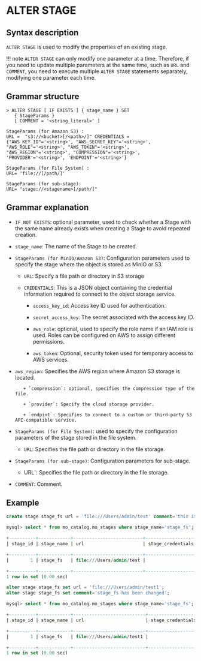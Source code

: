# **ALTER STAGE**

## **Syntax description**

`ALTER STAGE` is used to modify the properties of an existing stage.

!!! note
    `ALTER STAGE` can only modify one parameter at a time. Therefore, if you need to update multiple parameters at the same time, such as `URL` and `COMMENT`, you need to execute multiple `ALTER STAGE` statements separately, modifying one parameter each time.

## **Grammar structure**

```
> ALTER STAGE [ IF EXISTS ] { stage_name } SET
   { StageParams }
   [ COMMENT = '<string_literal>' ]

StageParams (for Amazon S3) :
URL =  "s3://<bucket>[/<path>/]" CREDENTIALS = {"AWS_KEY_ID"='<string>', "AWS_SECRET_KEY"='<string>', "AWS_ROLE"='<string>', "AWS_TOKEN"='<string>', "AWS_REGION"='<string>', "COMPRESSION"='<string>', 'PROVIDER'='<string>', 'ENDPOINT'='<string>'}

StageParams (for File System) :
URL= 'file://[/path/]'

StageParams (for sub-stage):
URL= "stage://<stagename>[/path/]"
```

## **Grammar explanation**

- `IF NOT EXISTS`: optional parameter, used to check whether a Stage with the same name already exists when creating a Stage to avoid repeated creation.

- `stage_name`: The name of the Stage to be created.

- `StageParams (for MinIO/Amazon S3)`: Configuration parameters used to specify the stage where the object is stored as MinIO or S3.

    - `URL`: Specify a file path or directory in S3 storage

    - `CREDENTIALS`: This is a JSON object containing the credential information required to connect to the object storage service.

        + `access_key_id`: Access key ID used for authentication.

        + `secret_access_key`: The secret associated with the access key ID.

        + `aws_role`: optional, used to specify the role name if an IAM role is used. Roles can be configured on AWS to assign different permissions.

        + `aws_token`: Optional, security token used for temporary access to AWS services.

+ `aws_region`: Specifies the AWS region where Amazon S3 storage is located.

         + `compression`: optional, specifies the compression type of the file.

         + `provider`: Specify the cloud storage provider.

         + `endpint`: Specifies to connect to a custom or third-party S3 API-compatible service.

- `StageParams (for File System)`: used to specify the configuration parameters of the stage stored in the file system.

    - `URL`: Specifies the file path or directory in the file storage.

- `StageParams (for sub-stage)`: Configuration parameters for sub-stage.

    - URL`: Specifies the file path or directory in the file storage.

- `COMMENT`: Comment.

## **Example**

```sql
create stage stage_fs url = 'file:///Users/admin/test' comment='this is a stage';

mysql> select * from mo_catalog.mo_stages where stage_name='stage_fs';

+----------+------------+--------------------------+-------------------+--------------+---------------------+-----------------+
| stage_id | stage_name | url                      | stage_credentials | stage_status | created_time        | comment         |

+----------+------------+--------------------------+-------------------+--------------+---------------------+-----------------+
|        1 | stage_fs   | file:///Users/admin/test |                   | disabled     | 2024-10-09 03:46:00 | this is a stage |

+----------+------------+--------------------------+-------------------+--------------+---------------------+-----------------+
1 row in set (0.00 sec)

alter stage stage_fs set url = 'file:///Users/admin/test1';
alter stage stage_fs set comment='stage_fs has been changed';

mysql> select * from mo_catalog.mo_stages where stage_name='stage_fs';

+----------+------------+---------------------------+-------------------+--------------+---------------------+---------------------------+
| stage_id | stage_name | url                       | stage_credentials | stage_status | created_time        | comment                   |

+----------+------------+---------------------------+-------------------+--------------+---------------------+---------------------------+
|        1 | stage_fs   | file:///Users/admin/test1 |                   | disabled     | 2024-10-09 03:46:00 | stage_fs has been changed |

+----------+------------+---------------------------+-------------------+--------------+---------------------+---------------------------+
1 row in set (0.00 sec)
```

